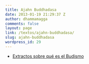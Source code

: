 ```yaml
---
title: Ajahn Buddhadasa
date: 2013-01-19 21:29:37 Z
author: dhammamagga
comments: false
layout: page
link: /textos/ajahn-buddhadasa/
slug: ajahn-buddhadasa
wordpress_id: 29
---
```


  * [Extractos sobre qué es el Budismo](http://dhammamagga.wordpress.com/textos/ajahn-buddhadasa/extractos-sobre-que-es-el-budismo/)



